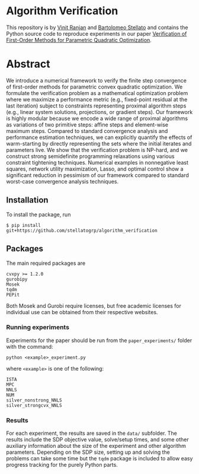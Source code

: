 # Algorithm Verification
This repository is by [Vinit Ranjan](https://vinitranjan1.github.io/) and [Bartolomeo Stellato](https://stellato.io/) and contains the Python source code to reproduce experiments in our paper [Verification of First-Order Methods for Parametric Quadratic Optimization](https://arxiv.org/pdf/2403.03331.pdf).

# Abstract
We introduce a numerical framework to verify the finite step convergence of first-order methods for parametric convex quadratic optimization. We formulate the verification problem as a mathematical optimization problem where we maximize a performance metric (e.g., fixed-point residual at the last iteration) subject to constraints representing proximal algorithm steps (e.g., linear system solutions, projections, or gradient steps). Our framework is highly modular because we encode a wide range of proximal algorithms as variations of two primitive steps: affine steps and element-wise maximum steps. Compared to standard convergence analysis and performance estimation techniques, we can explicitly quantify the effects of warm-starting by directly representing the sets where the initial iterates and parameters live. We show that the verification problem is NP-hard, and we construct strong semidefinite programming relaxations using various constraint tightening techniques. Numerical examples in nonnegative least squares, network utility maximization, Lasso, and optimal control show a significant reduction in pessimism of our framework compared to standard worst-case convergence analysis techniques.

## Installation
To install the package, run
```
$ pip install git+https://github.com/stellatogrp/algorithm_verification
```

## Packages
The main required packages are
```
cvxpy >= 1.2.0
gurobipy
Mosek
tqdm
PEPit
```
Both Mosek and Gurobi require licenses, but free academic licenses for individual use can be obtained from their respective websites.

### Running experiments
Experiments for the paper should be run from the `paper_experiments/` folder with the command:
```
python <example>_experiment.py
```
where ```<example>``` is one of the following:
```
ISTA
MPC
NNLS
NUM
silver_nonstrong_NNLS
silver_strongcvx_NNLS
```

### Results
For each experiment, the results are saved in the `data/` subfolder.
The results include the SDP objective value, solve/setup times, and some other auxiliary information about the size of the experiment and other algorithm parameters.
Depending on the SDP size, setting up and solving the problems can take some time but the `tqdm` package is included to allow easy progress tracking for the purely Python parts.
